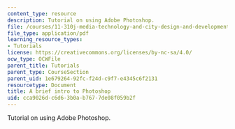 ```yaml
---
content_type: resource
description: Tutorial on using Adobe Photoshop.
file: /courses/11-310j-media-technology-and-city-design-and-development-fall-2002/cca9026dc6d63b0ab7677de08f059b2f_photoshoptutorial.pdf
file_type: application/pdf
learning_resource_types:
- Tutorials
license: https://creativecommons.org/licenses/by-nc-sa/4.0/
ocw_type: OCWFile
parent_title: Tutorials
parent_type: CourseSection
parent_uid: 1e679264-92fc-f24d-c9f7-e4345c6f2131
resourcetype: Document
title: A brief intro to Photoshop
uid: cca9026d-c6d6-3b0a-b767-7de08f059b2f
---
```

Tutorial on using Adobe Photoshop.